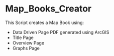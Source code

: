 # Map_Books_Creator

This Script creates a Map Book using:
- Data Driven Page PDF generated using ArcGIS
- Title Page
- Overview Page
- Graphs Page
